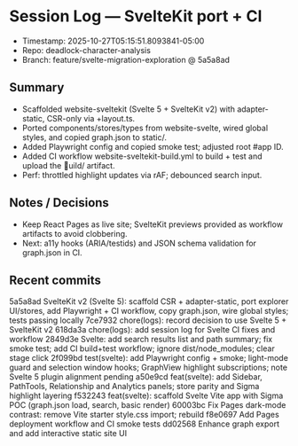 # Session Log — SvelteKit port + CI

- Timestamp: 2025-10-27T05:15:51.8093841-05:00
- Repo: deadlock-character-analysis
- Branch: feature/svelte-migration-exploration @ 5a5a8ad

## Summary
- Scaffolded website-sveltekit (Svelte 5 + SvelteKit v2) with adapter-static, CSR-only via +layout.ts.
- Ported components/stores/types from website-svelte, wired global styles, and copied graph.json to static/.
- Added Playwright config and copied smoke test; adjusted root #app ID.
- Added CI workflow website-sveltekit-build.yml to build + test and upload the uild/ artifact.
- Perf: throttled highlight updates via rAF; debounced search input.

## Notes / Decisions
- Keep React Pages as live site; SvelteKit previews provided as workflow artifacts to avoid clobbering.
- Next: a11y hooks (ARIA/testids) and JSON schema validation for graph.json in CI.

## Recent commits
5a5a8ad SvelteKit v2 (Svelte 5): scaffold CSR + adapter-static, port explorer UI/stores, add Playwright + CI workflow, copy graph.json, wire global styles; tests passing locally 7ce7932 chore(logs): record decision to use Svelte 5 + SvelteKit v2 618da3a chore(logs): add session log for Svelte CI fixes and workflow 2849d3e Svelte: add search results list and path summary; fix smoke test; add CI build+test workflow; ignore dist/node_modules; clear stage click 2f099bd test(svelte): add Playwright config + smoke; light-mode guard and selection window hooks; GraphView highlight subscriptions; note Svelte 5 plugin alignment pending a50e9cd feat(svelte): add Sidebar, PathTools, Relationship and Analytics panels; store parity and Sigma highlight layering f532243 feat(svelte): scaffold Svelte Vite app with Sigma POC (graph.json load, search, basic render) 60003bc Fix Pages dark-mode contrast: remove Vite starter style.css import; rebuild f8e0697 Add Pages deployment workflow and CI smoke tests dd02568 Enhance graph export and add interactive static site UI
